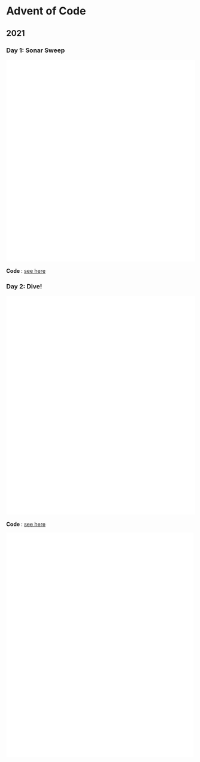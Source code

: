 # Advent of Code

## 2021

### Day 1: Sonar Sweep
![alt text](https://github.com/jvieroe/AdventOfCode/blob/main/2021/carbons/d1.svg?raw=true)

<b> Code </b>: <a href="https://github.com/jvieroe/AdventOfCode/blob/main/2021/Day1.R"> see here </a>


### Day 2: Dive!
![alt text](https://github.com/jvieroe/AdventOfCode/blob/main/2021/carbons/d2.svg?raw=true)

<b> Code </b>: <a href="https://github.com/jvieroe/AdventOfCode/blob/main/2021/Day2.R"> see here </a>

<img src="https://github.com/jvieroe/AdventOfCode/blob/main/2021/carbons/d2.svg?raw=true" alt="Girl in a jacket" width="500" height="600">

